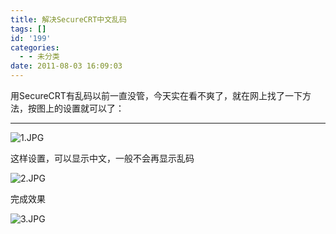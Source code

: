 ```yaml
---
title: 解决SecureCRT中文乱码
tags: []
id: '199'
categories:
  - - 未分类
date: 2011-08-03 16:09:03
---
```


用SecureCRT有乱码以前一直没管，今天实在看不爽了，就在网上找了一下方法，按图上的设置就可以了：

* * *

![1.JPG](http://img2.51cto.com/attachments/month_0906/20090624_b31274710d1a7075ba94OoreOmMZNs9r.jpg)

这样设置，可以显示中文，一般不会再显示乱码

![2.JPG](http://img2.51cto.com/attachments/month_0906/20090624_1f9d345fa15eb9fb96c9mTWUopXHQX13.jpg)

完成效果

![3.JPG](http://img2.51cto.com/attachments/month_0906/20090624_3ee7bb5e8dc5837d1c473vpCmOvyUkLv.jpg)